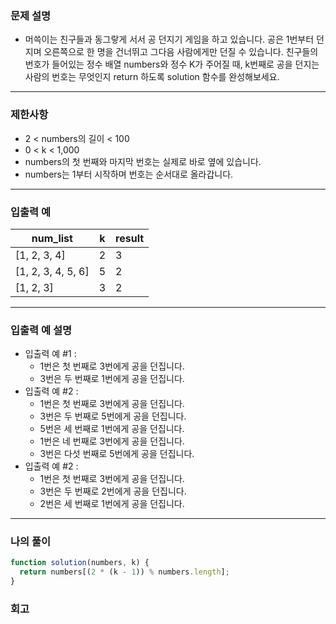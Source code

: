 ### 문제 설명

- 머쓱이는 친구들과 동그랗게 서서 공 던지기 게임을 하고 있습니다. 공은 1번부터 던지며 오른쪽으로 한 명을 건너뛰고 그다음 사람에게만 던질 수 있습니다. 친구들의 번호가 들어있는 정수 배열 numbers와 정수 K가 주어질 때, k번째로 공을 던지는 사람의 번호는 무엇인지 return 하도록 solution 함수를 완성해보세요.

---

### 제한사항

- 2 < numbers의 길이 < 100
- 0 < k < 1,000
- numbers의 첫 번째와 마지막 번호는 실제로 바로 옆에 있습니다.
- numbers는 1부터 시작하며 번호는 순서대로 올라갑니다.

---

### 입출력 예

| num_list           | k   | result |
| ------------------ | --- | ------ |
| [1, 2, 3, 4]       | 2   | 3      |
| [1, 2, 3, 4, 5, 6] | 5   | 2      |
| [1, 2, 3]          | 3   | 2      |

---

### 입출력 예 설명

- 입출력 예 #1 :
  - 1번은 첫 번째로 3번에게 공을 던집니다.
  - 3번은 두 번째로 1번에게 공을 던집니다.
- 입출력 예 #2 :
  - 1번은 첫 번째로 3번에게 공을 던집니다.
  - 3번은 두 번째로 5번에게 공을 던집니다.
  - 5번은 세 번째로 1번에게 공을 던집니다.
  - 1번은 네 번째로 3번에게 공을 던집니다.
  - 3번은 다섯 번째로 5번에게 공을 던집니다.
- 입출력 예 #2 :
  - 1번은 첫 번째로 3번에게 공을 던집니다.
  - 3번은 두 번째로 2번에게 공을 던집니다.
  - 2번은 세 번째로 1번에게 공을 던집니다.

---

### 나의 풀이

```javascript
function solution(numbers, k) {
  return numbers[(2 * (k - 1)) % numbers.length];
}
```

### 회고
